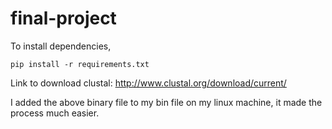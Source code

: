 # final-project

To install dependencies,

`pip install -r requirements.txt`

Link to download clustal:
http://www.clustal.org/download/current/

I added the above binary file to my bin file on my linux machine, it made the process much easier.
